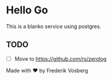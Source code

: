 # Hello Go

This is a blanko service using postgres.


## TODO

- [ ] Move to https://github.com/rs/zerolog

Made with ♥ by Frederik Vosberg
